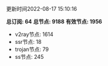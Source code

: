 更新时间2022-08-17 15:10:16

**总订阅: 64**
**总节点: 9188**
**有效节点: 1956**
- v2ray节点: 1614
- ssr节点: 18
- trojan节点: 79
- ss节点: 245
